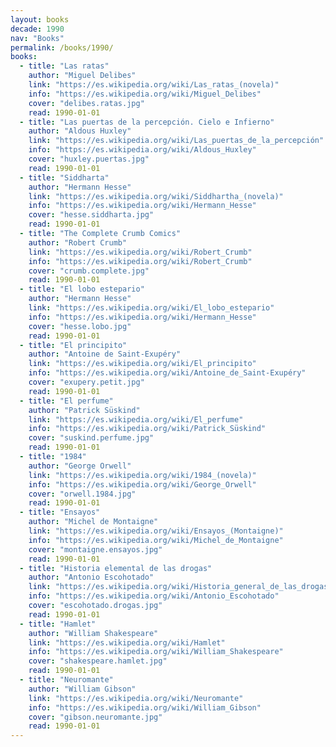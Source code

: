 ```yaml
---
layout: books
decade: 1990
nav: "Books"
permalink: /books/1990/
books:
  - title: "Las ratas"
    author: "Miguel Delibes"
    link: "https://es.wikipedia.org/wiki/Las_ratas_(novela)"
    info: "https://es.wikipedia.org/wiki/Miguel_Delibes"
    cover: "delibes.ratas.jpg"
    read: 1990-01-01
  - title: "Las puertas de la percepción. Cielo e Infierno"
    author: "Aldous Huxley"
    link: "https://es.wikipedia.org/wiki/Las_puertas_de_la_percepción"
    info: "https://es.wikipedia.org/wiki/Aldous_Huxley"
    cover: "huxley.puertas.jpg"
    read: 1990-01-01
  - title: "Siddharta"
    author: "Hermann Hesse"
    link: "https://es.wikipedia.org/wiki/Siddhartha_(novela)"
    info: "https://es.wikipedia.org/wiki/Hermann_Hesse"
    cover: "hesse.siddharta.jpg"
    read: 1990-01-01
  - title: "The Complete Crumb Comics"
    author: "Robert Crumb"
    link: "https://es.wikipedia.org/wiki/Robert_Crumb"
    info: "https://es.wikipedia.org/wiki/Robert_Crumb"
    cover: "crumb.complete.jpg"
    read: 1990-01-01
  - title: "El lobo estepario"
    author: "Hermann Hesse"
    link: "https://es.wikipedia.org/wiki/El_lobo_estepario"
    info: "https://es.wikipedia.org/wiki/Hermann_Hesse"
    cover: "hesse.lobo.jpg"
    read: 1990-01-01
  - title: "El principito"
    author: "Antoine de Saint-Exupéry"
    link: "https://es.wikipedia.org/wiki/El_principito"
    info: "https://es.wikipedia.org/wiki/Antoine_de_Saint-Exupéry"
    cover: "exupery.petit.jpg"
    read: 1990-01-01
  - title: "El perfume"
    author: "Patrick Süskind"
    link: "https://es.wikipedia.org/wiki/El_perfume"
    info: "https://es.wikipedia.org/wiki/Patrick_Süskind"
    cover: "suskind.perfume.jpg"
    read: 1990-01-01
  - title: "1984"
    author: "George Orwell"
    link: "https://es.wikipedia.org/wiki/1984_(novela)"
    info: "https://es.wikipedia.org/wiki/George_Orwell"
    cover: "orwell.1984.jpg"
    read: 1990-01-01
  - title: "Ensayos"
    author: "Michel de Montaigne"
    link: "https://es.wikipedia.org/wiki/Ensayos_(Montaigne)"
    info: "https://es.wikipedia.org/wiki/Michel_de_Montaigne"
    cover: "montaigne.ensayos.jpg"
    read: 1990-01-01
  - title: "Historia elemental de las drogas"
    author: "Antonio Escohotado"
    link: "https://es.wikipedia.org/wiki/Historia_general_de_las_drogas"
    info: "https://es.wikipedia.org/wiki/Antonio_Escohotado"
    cover: "escohotado.drogas.jpg"
    read: 1990-01-01
  - title: "Hamlet"
    author: "William Shakespeare"
    link: "https://es.wikipedia.org/wiki/Hamlet"
    info: "https://es.wikipedia.org/wiki/William_Shakespeare"
    cover: "shakespeare.hamlet.jpg"
    read: 1990-01-01
  - title: "Neuromante"
    author: "William Gibson"
    link: "https://es.wikipedia.org/wiki/Neuromante"
    info: "https://es.wikipedia.org/wiki/William_Gibson"
    cover: "gibson.neuromante.jpg"
    read: 1990-01-01
---
```


